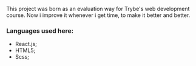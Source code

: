   This project was born as an evaluation way for Trybe's web development course. Now i improve it whenever i get time, to make it better and better.
  
  ### Languages used here:
  
  - React.js;
  - HTML5;
  - Scss;
